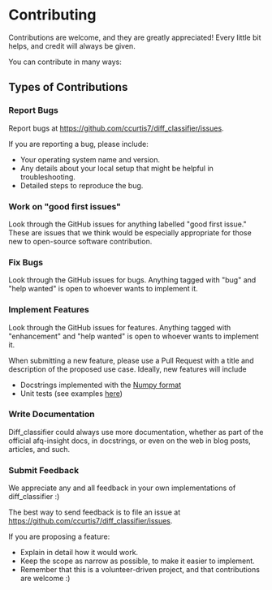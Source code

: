 # Contributing

Contributions are welcome, and they are greatly appreciated! Every little bit
helps, and credit will always be given.

You can contribute in many ways:

## Types of Contributions

### Report Bugs

Report bugs at https://github.com/ccurtis7/diff_classifier/issues.

If you are reporting a bug, please include:

- Your operating system name and version.
- Any details about your local setup that might be helpful in troubleshooting.
- Detailed steps to reproduce the bug.

### Work on "good first issues"

Look through the GitHub issues for anything labelled "good first issue." These
are issues that we think would be especially appropriate for those new to
open-source software contribution.

### Fix Bugs

Look through the GitHub issues for bugs. Anything tagged with "bug" and "help
wanted" is open to whoever wants to implement it.

### Implement Features

Look through the GitHub issues for features. Anything tagged with "enhancement"
and "help wanted" is open to whoever wants to implement it.

When submitting a new feature, please use a Pull Request with a title and description
of the proposed use case. Ideally, new features will include

- Docstrings implemented with the [Numpy format](https://www.numpy.org/devdocs/docs/howto_document.html)
- Unit tests (see examples [here](https://github.com/ccurtis7/diff_classifier/tree/master/diff_classifier/tests))

### Write Documentation

Diff_classifier could always use more documentation, whether as part of the
official afq-insight docs, in docstrings, or even on the web in blog posts,
articles, and such.

### Submit Feedback

We appreciate any and all feedback in your own implementations of diff_classifier :)

The best way to send feedback is to file an issue at
https://github.com/ccurtis7/diff_classifier/issues.



If you are proposing a feature:

- Explain in detail how it would work.
- Keep the scope as narrow as possible, to make it easier to implement.
- Remember that this is a volunteer-driven project, and that contributions
  are welcome :)
